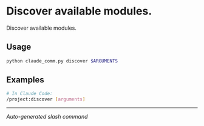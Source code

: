 # Discover available modules.

Discover available modules.

## Usage

```bash
python claude_comm.py discover $ARGUMENTS
```

## Examples

```bash
# In Claude Code:
/project:discover [arguments]
```

---
*Auto-generated slash command*
